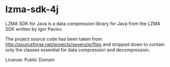 lzma-sdk-4j
===========

LZMA SDK for Java is a data compression library for Java from the LZMA SDK written by Igor Pavlov.

The project source code has been taken from http://sourceforge.net/projects/sevenzip/files
and stripped down to contain only the classes essential for data compression and decompression.

License: Public Domain


